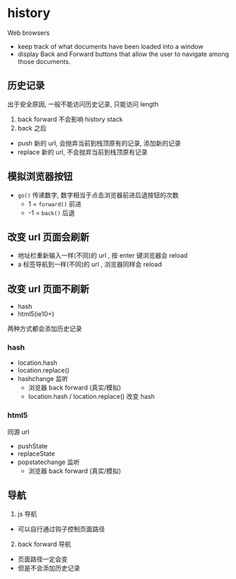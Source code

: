 # history

Web browsers

- keep track of what documents have been loaded into a window
- display Back and Forward buttons that allow the user to navigate among those documents.

## 历史记录

出于安全原因, 一般不能访问历史记录, 只能访问 length

1. back forward 不会影响 history stack 
2. back 之后
  -  push 新的 url, 会抛弃当前到栈顶原有的记录, 添加新的记录
  -  replace 新的 url, 不会抛弃当前到栈顶原有记录

## 模拟浏览器按钮

- `go()` 传递数字, 数字相当于点击浏览器前进后退按钮的次数
  - 1  = `forward()`  前进
  - -1 = `back()`     后退

## 改变 url 页面会刷新

- 地址栏重新输入一样(不同)的 url , 按 enter 键浏览器会 reload
- a 标签导航到一样(不同)的 url , 浏览器同样会 reload

## 改变 url 页面不刷新

- hash
- html5(ie10+)

两种方式都会添加历史记录

### hash

- location.hash
- location.replace()
- hashchange 监听
  - 浏览器 back forward (真实/模拟)
  - location.hash / location.replace() 改变 hash

### html5

同源 url

- pushState
- replaceState
- popstatechange 监听
  - 浏览器 back forward (真实/模拟)

## 导航

1. js 导航
  - 可以自行通过钩子控制页面路径
2. back forward 导航
  - 页面路径一定会变
  - 但是不会添加历史记录
  